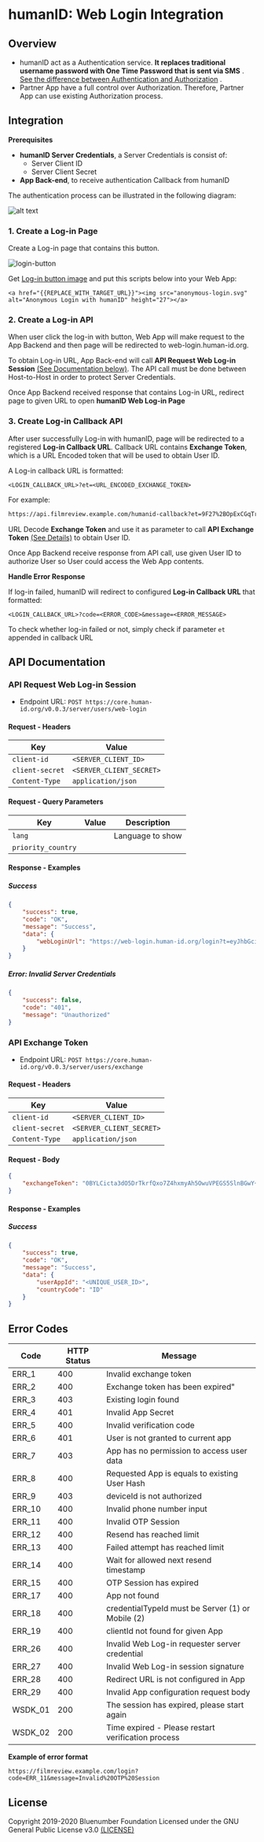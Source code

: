 # humanID: Web Login Integration

## Overview

- humanID act as a Authentication service. **It replaces traditional username password with One Time Password that is
  sent via SMS**
  . [See the difference between Authentication and Authorization](https://auth0.com/docs/authorization/concepts/authz-and-authn)
  .
- Partner App have a full control over Authorization. Therefore, Partner App can use existing Authorization process.

## Integration

**Prerequisites**

- **humanID Server Credentials**, a Server Credentials is consist of:
    - Server Client ID
    - Server Client Secret
- **App Back-end**, to receive authentication Callback from humanID

The authentication process can be illustrated in the following diagram:

![alt text](https://ptuml.hackmd.io/svg/VLNVZzis37ws_WgYB-sC9KMxjw1BOJlENT0q2NhNhS1G1BAjn48ToRNbksL__KZvHwmiDp_upk57wYC_akAfqHLyhKK5l8Q0bRmoCfKbLmR-54bOwUVE5bxRWh8CUVf3g8pCaMFEcnDNgmMYrlee5G6Mjm2HhWGP5uxnuVF3hj9FCcjFZXbZh-7T5Ew4WJRUrozh_6bozJ0Mm6GEuGoYGgO_B3HiZD6ACQMDW48S3EW3vkBPb5E2mQj0QNK-wQQcwB1Iy2nDtbDy1KaRmjCATiXIeICc1fW_c9mRa3LaiYuBVXOP88YCNU4OLOUEPeodHZvn9867XqGpce7l__NkUvkIxpF0Pq15Z7bUHBZb3Bw8duseZGLIwcXoybdY3nq6JWs-4W6PLWBkTMqcHa_eBsACXh92nnHhBAedJ2IgH2QKaRoexVdq39pfmniOBU7MWr6z9IfXy-drVX1rBRMbskCoSGdKfTPAzOBF24-b28TAPB92_e_wXXyRaMKUHLdsfumhk7tSxVXHiF_GildGAxHkmMstaKlOzLKbZxaL8kWQwraM1ObGTNInCR3skJ5bFNlxzbaaau92JcsFJMGsrTKHsMFXhMSjS2gWnDF8JQgoCL3c9AXgJedJLZGQxwUmBONgPcFNkVKDWRnlpChavU5vQ9AJD9qxUh_PqT4RU_8lupuUo-BKoMtbjh3K9NE8CJoInmbteteNwM8sxg_OIh4aLccAKb_rtaYCYz-W-eegDvPxKFXQTy_LtN5q17VEHt9pYyTyc4C5A_xRj1NaKbZx-GR3lb35mTwLSvNz2XOzq1xtjyV6sIyk86_8lrjNmMxLpyru9Fz_0Fe5zVxxQEWimuWNHOAR7sDrMyk-BfDWFw-Xj2OvBMxgpGknTeLIrrilTsRumU0mDJHHTIl_eIcAC-3m7D6C0mJCkb7OVkOEkZfnW-upQ_gmtjwjDlieMA_38FgqH-Zyep2_Vy1_zl4csYxYnJx-5jq7cxju_xZz56_cRL3VZ_zESwwEub7ZDUVxRGg-N-UwCfD2FeaCVpHaR4lGNWSgaodMisw9vtY39G8Hl37e9_z1uicvkrqox65dtLvV0bPFUmqiPl27gEJXx91YWvfNdT3lvaM_csalhHQk-5SDSCCQTOrm9r0kn7JRrjdWz_eaxA2yiBZRaRgWd7dw5m00)

### 1. Create a Log-in Page

Create a Log-in page that contains this button.

![login-button](https://i.imgur.com/XFSVbnx.png)

Get [Log-in button image](https://web-login.human-id.org/demo/anonymous-login.svg) and put this scripts below into your
Web App:

```htmlmixed
<a href="{{REPLACE_WITH_TARGET_URL}}"><img src="anonymous-login.svg" alt="Anonymous Login with humanID" height="27"></a>
```

### 2. Create a Log-in API

When user click the log-in with button, Web App will make request to the App Backend and then page will be redirected to
web-login.human-id.org.

To obtain Log-in URL, App Back-end will call **API Request Web Log-in
Session** [(See Documentation below)](#api-request-web-log-in-session). The API call must be done between Host-to-Host
in order to protect Server Credentials.

Once App Backend received response that contains Log-in URL, redirect page to given URL to open **humanID Web Log-in
Page**

### 3. Create Log-in Callback API

After user successfully Log-in with humanID, page will be redirected to a registered **Log-in Callback URL**. Callback
URL contains **Exchange Token**, which is a URL Encoded token that will be used to obtain User ID.

A Log-in callback URL is formatted:

```
<LOGIN_CALLBACK_URL>?et=<URL_ENCODED_EXCHANGE_TOKEN>
```

For example:

```bash
https://api.filmreview.example.com/humanid-callback?et=9F27%2BOpExCGqTrk6caay66fb%2FumdjAN0LnmTRgxj%2Fq70FplDictSay0lUQvTqkJ6S7agUwbfGN5bhbbJnRbrIpBI1goDa7qBgN88ZjYnDZDI9YrgEV1qlxTNyrGQp79Oc4rCQOemZT162StlEXsiEeAZRAwDJfele%2F6vQszqc2PtlwQ%3D%3D
```

URL Decode **Exchange Token** and use it as parameter to call **API Exchange Token** [(See Details)](#API-Exchange-Token)
to obtain User ID.

Once App Backend receive response from API call, use given User ID to authorize User so User could access the Web App
contents.

**Handle Error Response**

If log-in failed, humanID will redirect to configured **Log-in Callback URL** that formatted:

```
<LOGIN_CALLBACK_URL>?code=<ERROR_CODE>&message=<ERROR_MESSAGE>
```

To check whether log-in failed or not, simply check if parameter `et` appended in callback URL

## API Documentation

### API Request Web Log-in Session

- Endpoint URL: `POST https://core.human-id.org/v0.0.3/server/users/web-login`

#### Request - Headers

| Key             | Value                    |
|-----------------|--------------------------|
| `client-id`     | `<SERVER_CLIENT_ID>`     |
| `client-secret` | `<SERVER_CLIENT_SECRET>` |
| `Content-Type`  | `application/json`       |

#### Request - Query Parameters

| Key                | Value | Description      |
|--------------------|-------|------------------|
| `lang`             |       | Language to show |
| `priority_country` |       |                  |

#### Response - Examples

##### Success

```json
{
    "success": true,
    "code": "OK",
    "message": "Success",
    "data": {
        "webLoginUrl": "https://web-login.human-id.org/login?t=eyJhbGciOiJIUzI1NiIsInR5cCI6IkpXVCJ9.eyJwdXJwb3NlIjoid2ViLWxvZ2luL3JlcXVlc3QtbG9naW4tb3RwIiwic2lnbmF0dXJlIjoiODNiMDMxNjMwMTkzMjE5ZjMzNWM2MGI0OGU2MGQ5MzVlZWQ5ZDkzNDNlYjRiZmFjYzRlOTFmMTUxOTVhMDVlNyIsImlhdCI6MTU5OTI3MTczNSwiZXhwIjoxNTk5MjcyMDM1LCJzdWIiOiJTRVJWRVJfR1hJVFM3TlZZM0RETVozNVdVSDdDWCIsImp0aSI6InR1SWdOdU1LMjBseGI3a2pGeG9DUFNMeUx2UE8yNkJuWmtmMHc1WjZvTG9PcTlhZkRMblJGSHh0VHVGZllRSGoifQ.CVUA8DYOAk0nbu0_ftTFNMwtfCJ32hCqY_6MKP43Sg8&a=IO5T8PZH2O15N8SV&lang=en"
    }
}
```

##### Error: Invalid Server Credentials

```json
{
    "success": false,
    "code": "401",
    "message": "Unauthorized"
}
```

### API Exchange Token

- Endpoint URL: `POST https://core.human-id.org/v0.0.3/server/users/exchange`

#### Request - Headers

| Key             | Value                    |
|-----------------|--------------------------|
| `client-id`     | `<SERVER_CLIENT_ID>`     |
| `client-secret` | `<SERVER_CLIENT_SECRET>` |
| `Content-Type`  | `application/json`       |

#### Request - Body

```json
{
    "exchangeToken": "0BYLCicta3dO5DrTkrfQxo7Z4hxmyAh5OwuVPEGS5SlnBGwY+A/t7BNKzGcZFGqGOnI97nGQJ6SGoMf8vyux+D3AYmk63CR9AUnO7f+zlTL4MX9t2OhBdMZoLNP21ucvnTjiR5EIO7qwnFRVN4VquMCUMV8Kmt7N1s6V3yXHmDM="
}
```

#### Response - Examples

##### Success

```json
{
    "success": true,
    "code": "OK",
    "message": "Success",
    "data": {
        "userAppId": "<UNIQUE_USER_ID>",
        "countryCode": "ID"
    }
}
```

## Error Codes

| Code    | HTTP Status | Message                                            |
|---------|-------------|----------------------------------------------------|
| ERR_1   | 400         | Invalid exchange token                             |
| ERR_2   | 400         | Exchange token has been expired"                   |
| ERR_3   | 403         | Existing login found                               |
| ERR_4   | 401         | Invalid App Secret                                 |
| ERR_5   | 400         | Invalid verification code                          |
| ERR_6   | 401         | User is not granted to current app                 |
| ERR_7   | 403         | App has no permission to access user data          |
| ERR_8   | 400         | Requested App is equals to existing User Hash      |
| ERR_9   | 403         | deviceId is not authorized                         |
| ERR_10  | 400         | Invalid phone number input                         |
| ERR_11  | 400         | Invalid OTP Session                                |
| ERR_12  | 400         | Resend has reached limit                           |
| ERR_13  | 400         | Failed attempt has reached limit                   |
| ERR_14  | 400         | Wait for allowed next resend timestamp             |
| ERR_15  | 400         | OTP Session has expired                            |
| ERR_17  | 400         | App not found                                      |
| ERR_18  | 400         | credentialTypeId must be Server (1) or Mobile (2)  |
| ERR_19  | 400         | clientId not found for given App                   |
| ERR_26  | 400         | Invalid Web Log-in requester server credential     |
| ERR_27  | 400         | Invalid Web Log-in session signature               |
| ERR_28  | 400         | Redirect URL is not configured in App              |
| ERR_29  | 400         | Invalid App configuration request body             |
| WSDK_01 | 200         | The session has expired, please start again        |
| WSDK_02 | 200         | Time expired - Please restart verification process |

**Example of error format**

```
https://filmreview.example.com/login?code=ERR_11&message=Invalid%20OTP%20Session
```

## License

Copyright 2019-2020 Bluenumber Foundation
Licensed under the GNU General Public License
v3.0 [(LICENSE)](https://github.com/human-internet/humanid-weblogin/blob/master/LICENSE)
